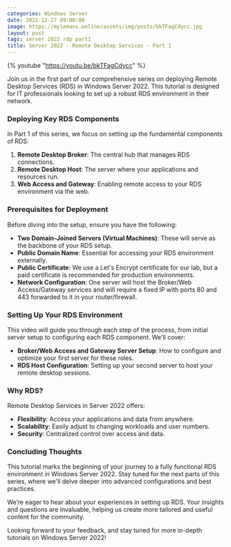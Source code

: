```yaml
---
categories: Windows Server
date: 2022-12-27 09:00:00
image: https://mylemans.online/assets/img/posts/bkTFagCdycc.jpg
layout: post
tags: server 2022 rdp part1
title: Server 2022 - Remote Desktop Services - Part 1
---
```


{% youtube "https://youtu.be/bkTFagCdycc" %}

Join us in the first part of our comprehensive series on deploying Remote Desktop Services (RDS) in Windows Server 2022. This tutorial is designed for IT professionals looking to set up a robust RDS environment in their network.

### Deploying Key RDS Components

In Part 1 of this series, we focus on setting up the fundamental components of RDS:

1. **Remote Desktop Broker**: The central hub that manages RDS connections.
2. **Remote Desktop Host**: The server where your applications and resources run.
3. **Web Access and Gateway**: Enabling remote access to your RDS environment via the web.

### Prerequisites for Deployment

Before diving into the setup, ensure you have the following:

- **Two Domain-Joined Servers (Virtual Machines)**: These will serve as the backbone of your RDS setup.
- **Public Domain Name**: Essential for accessing your RDS environment externally.
- **Public Certificate**: We use a Let's Encrypt certificate for our lab, but a paid certificate is recommended for production environments.
- **Network Configuration**: One server will host the Broker/Web Access/Gateway services and will require a fixed IP with ports 80 and 443 forwarded to it in your router/firewall.

### Setting Up Your RDS Environment

This video will guide you through each step of the process, from initial server setup to configuring each RDS component. We'll cover:

- **Broker/Web Access and Gateway Server Setup**: How to configure and optimize your first server for these roles.
- **RDS Host Configuration**: Setting up your second server to host your remote desktop sessions.

### Why RDS?

Remote Desktop Services in Server 2022 offers:

- **Flexibility**: Access your applications and data from anywhere.
- **Scalability**: Easily adjust to changing workloads and user numbers.
- **Security**: Centralized control over access and data.

### Concluding Thoughts

This tutorial marks the beginning of your journey to a fully functional RDS environment in Windows Server 2022. Stay tuned for the next parts of this series, where we'll delve deeper into advanced configurations and best practices.

We’re eager to hear about your experiences in setting up RDS. Your insights and questions are invaluable, helping us create more tailored and useful content for the community.

Looking forward to your feedback, and stay tuned for more in-depth tutorials on Windows Server 2022!